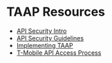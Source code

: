 # TAAP Resources

* [API Security Intro](https://devcenter.t-mobile.com/documents/5ea1ee53f86d535a89d57ac4/5ea1ee53f86d535a89d57a63?name=API-Security&sectionName=1.0-API-Security-Intro)
* [API Security Guidelines](https://developer.t-mobile.com/documents/603)
* [Implementing TAAP](https://devcenter.t-mobile.com/documents/5ea1ee53f86d535a89d57ac4/5ea1ee53f86d535a89d57ac3?name=API-Security&sectionName=4.0-Implementing-TAAP)
* [T-Mobile API Access Process](https://developer.t-mobile.com/documents/910)
